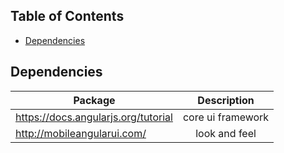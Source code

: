 Table of Contents
-----------------

- [Dependencies](#dependencies)

Dependencies
----------------

| Package | Description |
| ------------------------------- |:-------------:|
| https://docs.angularjs.org/tutorial | core ui framework |
| http://mobileangularui.com/ | look and feel |

